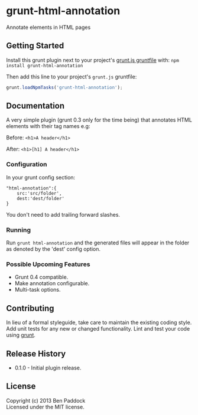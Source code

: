 # grunt-html-annotation

Annotate elements in HTML pages

## Getting Started
Install this grunt plugin next to your project's [grunt.js gruntfile][getting_started] with: `npm install grunt-html-annotation`

Then add this line to your project's `grunt.js` gruntfile:

```javascript
grunt.loadNpmTasks('grunt-html-annotation');
```

[grunt]: http://gruntjs.com/
[getting_started]: https://github.com/gruntjs/grunt/blob/master/docs/getting_started.md

## Documentation
A very simple plugin (grunt 0.3 only for the time being) that annotates HTML elements with their tag names e.g:

Before:
    `<h1>A header</h1>`

After:
    `<h1>[h1] A header</h1>`

### Configuration

In your grunt config section:

    "html-annotation":{
        src:'src/folder',
        dest:'dest/folder'
    }

You don't need to add trailing forward slashes.

### Running

Run `grunt html-annotation` and the generated files will appear in the folder as denoted by the 'dest' config option.

### Possible Upcoming Features

* Grunt 0.4 compatible.
* Make annotation configurable.
* Multi-task options.

## Contributing
In lieu of a formal styleguide, take care to maintain the existing coding style. Add unit tests for any new or changed functionality. Lint and test your code using [grunt][grunt].

## Release History
* 0.1.0 - Initial plugin release.

## License
Copyright (c) 2013 Ben Paddock  
Licensed under the MIT license.
